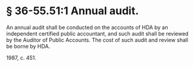 # § 36-55.51:1 Annual audit.

<p>An annual audit shall be conducted on the accounts of HDA by an independent certified public accountant, and such audit shall be reviewed by the Auditor of Public Accounts. The cost of such audit and review shall be borne by HDA.</p><p>1987, c. 451.</p>